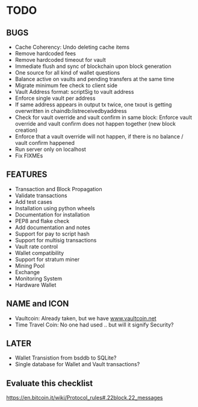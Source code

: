 TODO
====

BUGS
----
* Cache Coherency: Undo deleting cache items
* Remove hardcoded fees
* Remove hardcoded timeout for vault
* Immediate flush and sync of blockchain upon block generation
* One source for all kind of wallet questions
* Balance active on vaults and pending transfers at the same time
* Migrate minimum fee check to client side
* Vault Address format: scriptSig to vault address
* Enforce single vault per address
* If same address appears in output tx twice, one txout is getting
  overwritten in chaindb:listreceivedbyaddress
* Check for vault override and vault confirm in same block: Enforce vault override and vault confirm does not happen together (new block creation)
* Enforce that a vault override will not happen, if there is no balance / vault confirm happened
* Run server only on localhost
* Fix FIXMEs

FEATURES
--------
* Transaction and Block Propagation
* Validate transactions
* Add test cases
* Installation using python wheels
* Documentation for installation
* PEP8 and flake check
* Add documentation and notes
* Support for pay to script hash
* Support for multisig transactions
* Vault rate control
* Wallet compatibility
* Support for stratum miner
* Mining Pool
* Exchange
* Monitoring System
* Hardware Wallet

NAME and ICON
-------------
* Vaultcoin: Already taken, but we have www.vaultcoin.net
* Time Travel Coin: No one had used .. but will it signify Security?

LATER
-----
* Wallet Transistion from bsddb to SQLite?
* Single database for Wallet and Vault transactions?

Evaluate this checklist
-----------------------
https://en.bitcoin.it/wiki/Protocol_rules#.22block.22_messages
